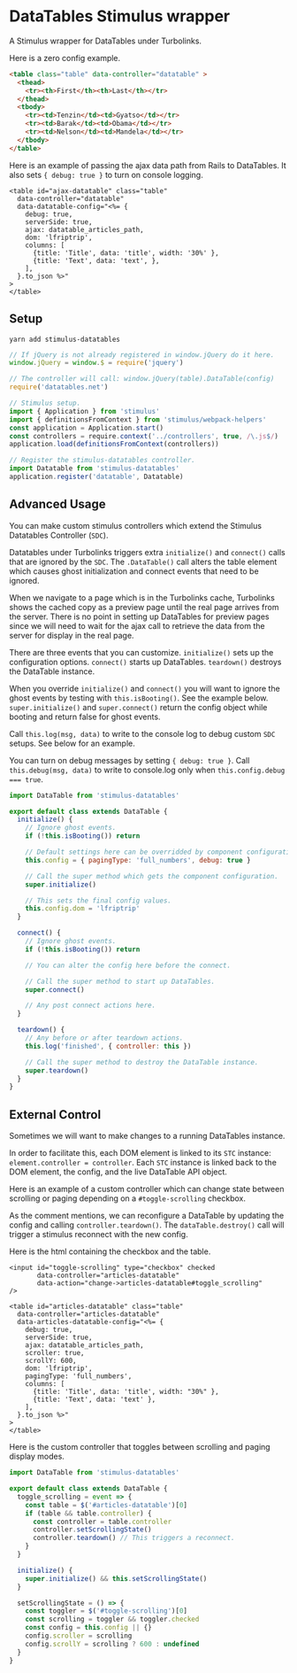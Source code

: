 # DataTables Stimulus wrapper

A Stimulus wrapper for DataTables under Turbolinks.

Here is a zero config example.

```html
<table class="table" data-controller="datatable" >
  <thead>
    <tr><th>First</th><th>Last</th></tr>
  </thead>
  <tbody>
    <tr><td>Tenzin</td><td>Gyatso</td></tr>
    <tr><td>Barak</td><td>Obama</td></tr>
    <tr><td>Nelson</td><td>Mandela</td></tr>
  </tbody>
</table>
```

Here is an example of passing the ajax data path from Rails to DataTables.
It also sets `{ debug: true }` to turn on console logging.

```erb
<table id="ajax-datatable" class="table"
  data-controller="datatable"
  data-datatable-config="<%= {
    debug: true,
    serverSide: true,
    ajax: datatable_articles_path,
    dom: 'lfriptrip',
    columns: [
      {title: 'Title', data: 'title', width: '30%' },
      {title: 'Text', data: 'text', },
    ],
  }.to_json %>"
>
</table>
```

## Setup

```
yarn add stimulus-datatables
```

```js
// If jQuery is not already registered in window.jQuery do it here.
window.jQuery = window.$ = require('jquery')

// The controller will call: window.jQuery(table).DataTable(config)
require('datatables.net')

// Stimulus setup.
import { Application } from 'stimulus'
import { definitionsFromContext } from 'stimulus/webpack-helpers'
const application = Application.start()
const controllers = require.context('../controllers', true, /\.js$/)
application.load(definitionsFromContext(controllers))

// Register the stimulus-datatables controller.
import Datatable from 'stimulus-datatables'
application.register('datatable', Datatable)
```

## Advanced Usage

You can make custom stimulus controllers which extend the
Stimulus Datatables Controller (`SDC`).

Datatables under Turbolinks triggers extra `initialize()` and `connect()` calls
that are ignored by the `SDC`. The `.DataTable()` call alters the table
element which causes ghost initialization and connect events that need
to be ignored.

When we navigate to a page which is in the Turbolinks cache, Turbolinks shows
the cached copy as a preview page until the real page arrives from the server.
There is no point in setting up DataTables for preview pages since we will
need to wait for the ajax call to retrieve the data from the server for
display in the real page.

There are three events that you can customize. `initialize()` sets up the
configuration options. `connect()` starts up DataTables. `teardown()` destroys
the DataTable instance.

When you override `initialize()` and `connect()` you will want to ignore
the ghost events by testing with `this.isBooting()`. See the example below.
`super.initialize()` and `super.connect()` return the config object
while booting and return false for ghost events.

Call `this.log(msg, data)` to write to the console log
to debug custom `SDC` setups. See below for an example.

You can turn on debug messages by setting `{ debug: true }`.
Call `this.debug(msg, data)` to write to console.log only when
`this.config.debug === true`.

```js
import DataTable from 'stimulus-datatables'

export default class extends DataTable {
  initialize() {
    // Ignore ghost events.
    if (!this.isBooting()) return

    // Default settings here can be overridded by component configurations.
    this.config = { pagingType: 'full_numbers', debug: true }

    // Call the super method which gets the component configuration.
    super.initialize()

    // This sets the final config values.
    this.config.dom = 'lfriptrip'
  }

  connect() {
    // Ignore ghost events.
    if (!this.isBooting()) return

    // You can alter the config here before the connect.

    // Call the super method to start up DataTables.
    super.connect()

    // Any post connect actions here.
  }

  teardown() {
    // Any before or after teardown actions.
    this.log('finished', { controller: this })

    // Call the super method to destroy the DataTable instance.
    super.teardown()
  }
}
```

## External Control

Sometimes we will want to make changes to a running DataTables instance.

In order to facilitate this, each DOM element is linked to its
`STC` instance: `element.controller = controller`. Each `STC` instance is
linked back to the DOM element, the config, and the live DataTable API
object.

Here is an example of a custom controller which can change state between
scrolling or paging depending on a `#toggle-scrolling` checkbox.

As the comment mentions, we can reconfigure a DataTable by updating
the config and calling `controller.teardown()`. The `dataTable.destroy()`
call will trigger a stimulus reconnect with the new config.

Here is the html containing the checkbox and the table.

```erb
<input id="toggle-scrolling" type="checkbox" checked
       data-controller="articles-datatable"
       data-action="change->articles-datatable#toggle_scrolling"
/>

<table id="articles-datatable" class="table"
  data-controller="articles-datatable"
  data-articles-datatable-config="<%= {
    debug: true,
    serverSide: true,
    ajax: datatable_articles_path,
    scroller: true,
    scrollY: 600,
    dom: 'lfriptrip',
    pagingType: 'full_numbers',
    columns: [
      {title: 'Title', data: 'title', width: "30%" },
      {title: 'Text', data: 'text' },
    ],
  }.to_json %>"
>
</table>
```

Here is the custom controller that toggles between scrolling and
paging display modes.

```js
import DataTable from 'stimulus-datatables'

export default class extends DataTable {
  toggle_scrolling = event => {
    const table = $('#articles-datatable')[0]
    if (table && table.controller) {
      const controller = table.controller
      controller.setScrollingState()
      controller.teardown() // This triggers a reconnect.
    }
  }

  initialize() {
    super.initialize() && this.setScrollingState()
  }

  setScrollingState = () => {
    const toggler = $('#toggle-scrolling')[0]
    const scrolling = toggler && toggler.checked
    const config = this.config || {}
    config.scroller = scrolling
    config.scrollY = scrolling ? 600 : undefined
  }
}
```